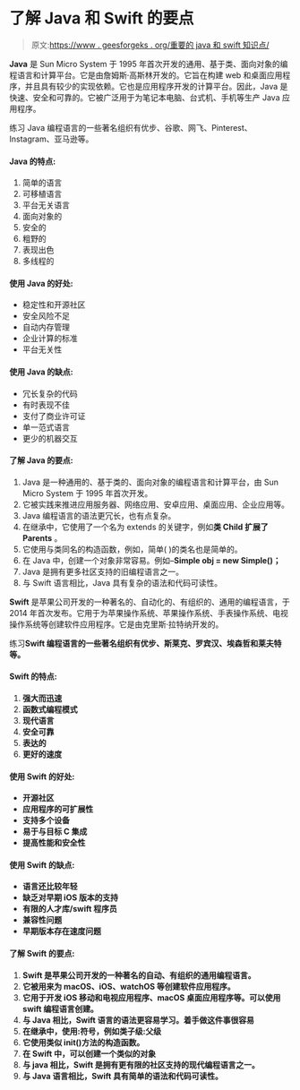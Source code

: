 # 了解 Java 和 Swift 的要点

> 原文:[https://www . geesforgeks . org/重要的 java 和 swift 知识点/](https://www.geeksforgeeks.org/important-points-to-know-about-java-and-swift/)

**Java** 是 Sun Micro System 于 1995 年首次开发的通用、基于类、面向对象的编程语言和计算平台。它是由詹姆斯·高斯林开发的。它旨在构建 web 和桌面应用程序，并且具有较少的实现依赖。它也是应用程序开发的计算平台。因此，Java 是快速、安全和可靠的。它被广泛用于为笔记本电脑、台式机、手机等生产 Java 应用程序。

练习 Java 编程语言的一些著名组织有优步、谷歌、网飞、Pinterest、Instagram、亚马逊等。

#### **Java 的特点:**

1.  简单的语言
2.  可移植语言
3.  平台无关语言
4.  面向对象的
5.  安全的
6.  粗野的
7.  表现出色
8.  多线程的

#### **使用 Java 的好处:**

*   稳定性和开源社区
*   安全风险不足
*   自动内存管理
*   企业计算的标准
*   平台无关性

#### **使用 Java 的缺点:**

*   冗长复杂的代码
*   有时表现不佳
*   支付了商业许可证
*   单一范式语言
*   更少的机器交互

#### **了解 Java 的要点:**

1.  Java 是一种通用的、基于类的、面向对象的编程语言和计算平台，由 Sun Micro System 于 1995 年首次开发。
2.  它被实践来推进应用服务器、网络应用、安卓应用、桌面应用、企业应用等。
3.  Java 编程语言的语法更冗长，也有点复杂。
4.  在继承中，它使用了一个名为 extends 的关键字，例如**类 Child 扩展了 Parents** 。
5.  它使用与类同名的构造函数，例如，简单( )的类名也是简单的。
6.  在 Java 中，创建一个对象非常容易。例如–**Simple obj = new Simple()；**
7.  Java 是拥有更多社区支持的旧编程语言之一。
8.  与 Swift 语言相比，Java 具有复杂的语法和代码可读性。

**Swift** 是苹果公司开发的一种著名的、自动化的、有组织的、通用的编程语言，于 2014 年首次发布。它用于为苹果操作系统、苹果操作系统、手表操作系统、电视操作系统等创建软件应用程序。它是由克里斯·拉特纳开发的。

练习****Swift 编程语言的一些著名组织有优步、斯莱克、罗宾汉、埃森哲和莱夫特等。****

#### ******Swift 的特点:******

1.  ****强大而迅速****
2.  ****函数式编程模式****
3.  ****现代语言****
4.  ****安全可靠****
5.  ****表达的****
6.  ****更好的速度****

#### ******使用 Swift 的好处:******

*   ****开源社区****
*   ****应用程序的可扩展性****
*   ****支持多个设备****
*   ****易于与目标 C 集成****
*   ****提高性能和安全性****

#### ******使用 Swift 的缺点:******

*   ****语言还比较年轻****
*   ****缺乏对早期 iOS 版本的支持****
*   ****有限的人才库/swift 程序员****
*   ****兼容性问题****
*   ****早期版本存在速度问题****

#### ******了解 Swift 的要点:******

1.  ****Swift 是苹果公司开发的一种著名的自动、有组织的通用编程语言。****
2.  ****它被用来为 macOS、iOS、watchOS 等创建软件应用程序。****
3.  ****它用于开发 iOS 移动和电视应用程序、macOS 桌面应用程序等。可以使用 swift 编程语言创建。****
4.  ****与 Java 相比，Swift 语言的语法更容易学习。着手做这件事很容易****
5.  ****在继承中，使用:符号，例如**类子级:父级******
6.  ****它使用类似 init()方法的构造函数。****
7.  ****在 Swift 中，可以创建一个类似**的对象******
8.  ****与 java 相比，Swift 是拥有更有限的社区支持的现代编程语言之一。****
9.  ****与 Java 语言相比，Swift 具有简单的语法和代码可读性。****